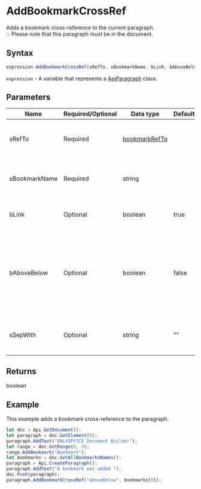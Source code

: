 # AddBookmarkCrossRef

Adds a bookmark cross-reference to the current paragraph.\
💡 Please note that this paragraph must be in the document.

## Syntax

```javascript
expression.AddBookmarkCrossRef(sRefTo, sBookmarkName, bLink, bAboveBelow, sSepWith);
```

`expression` - A variable that represents a [ApiParagraph](../ApiParagraph.md) class.

## Parameters

| **Name** | **Required/Optional** | **Data type** | **Default** | **Description** |
| ------------- | ------------- | ------------- | ------------- | ------------- |
| sRefTo | Required | [bookmarkRefTo](../../Enumeration/bookmarkRefTo.md) |  | The text or numeric value of a bookmark reference you want to insert. |
| sBookmarkName | Required | string |  | The name of the bookmark to be referred to (must be in the document). |
| bLink | Optional | boolean | true | Specifies if the reference will be inserted as a hyperlink. |
| bAboveBelow | Optional | boolean | false | Specifies if the above/below words indicating the position of the reference should be included (don't used with the "text" and "aboveBelow" sRefType). |
| sSepWith | Optional | string | "" | A number separator (used only with the "fullCtxParaNum" sRefType). |

## Returns

boolean

## Example

This example adds a bookmark cross-reference to the paragraph.

```javascript editor-docx
let doc = Api.GetDocument(); 
let paragraph = doc.GetElement(0); 
paragraph.AddText("ONLYOFFICE Document Builder"); 
let range = doc.GetRange(0, 9); 
range.AddBookmark("Bookmark");
let bookmarks = doc.GetAllBookmarksNames();
paragraph = Api.CreateParagraph();
paragraph.AddText("A bookmark was added ");
doc.Push(paragraph);
paragraph.AddBookmarkCrossRef("aboveBelow", bookmarks[0]);
```
